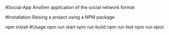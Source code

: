 #Social-App
Another application of the social network format

#Installation
Raising a project using a NPM package

npm install
#Usage
npm run start
npm run build
npm run test
npm run eject
